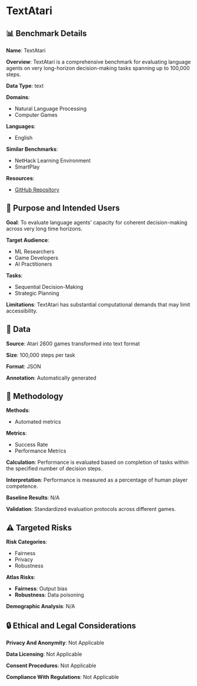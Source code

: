 # TextAtari

## 📊 Benchmark Details

**Name**: TextAtari

**Overview**: TextAtari is a comprehensive benchmark for evaluating language agents on very long-horizon decision-making tasks spanning up to 100,000 steps.

**Data Type**: text

**Domains**:
- Natural Language Processing
- Computer Games

**Languages**:
- English

**Similar Benchmarks**:
- NetHack Learning Environment
- SmartPlay

**Resources**:
- [GitHub Repository](https://github.com/Lww007/Text-Atari-Agents)

## 🎯 Purpose and Intended Users

**Goal**: To evaluate language agents' capacity for coherent decision-making across very long time horizons.

**Target Audience**:
- ML Researchers
- Game Developers
- AI Practitioners

**Tasks**:
- Sequential Decision-Making
- Strategic Planning

**Limitations**: TextAtari has substantial computational demands that may limit accessibility.

## 💾 Data

**Source**: Atari 2600 games transformed into text format

**Size**: 100,000 steps per task

**Format**: JSON

**Annotation**: Automatically generated

## 🔬 Methodology

**Methods**:
- Automated metrics

**Metrics**:
- Success Rate
- Performance Metrics

**Calculation**: Performance is evaluated based on completion of tasks within the specified number of decision steps.

**Interpretation**: Performance is measured as a percentage of human player competence.

**Baseline Results**: N/A

**Validation**: Standardized evaluation protocols across different games.

## ⚠️ Targeted Risks

**Risk Categories**:
- Fairness
- Privacy
- Robustness

**Atlas Risks**:
- **Fairness**: Output bias
- **Robustness**: Data poisoning

**Demographic Analysis**: N/A

## 🔒 Ethical and Legal Considerations

**Privacy And Anonymity**: Not Applicable

**Data Licensing**: Not Applicable

**Consent Procedures**: Not Applicable

**Compliance With Regulations**: Not Applicable
